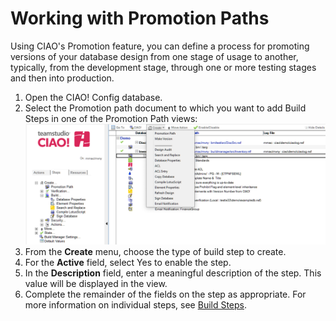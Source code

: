 # Working with Promotion Paths

Using CIAO's Promotion feature, you can define a process for promoting versions of your database design from one stage of usage to another, typically, from the development stage, through one or more testing stages and then into production.

1. Open the CIAO! Config database.
2. Select the Promotion path document to which you want to add Build Steps in one of the Promotion Path views:  
   ![Add Build Step](img/promotionworking.png)
3. From the **Create** menu, choose the type of build step to create.
4. For the **Active** field, select Yes to enable the step.
5. In the **Description** field, enter a meaningful description of the step. This value will be displayed in the view.
6. Complete the remainder of the fields on the step as appropriate. For more information on individual steps, see [Build Steps](buildsteps.md).